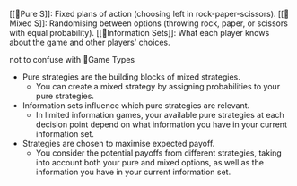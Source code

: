 [[🎲Pure S]]: Fixed plans of action (choosing left in rock-paper-scissors).
[[🎲Mixed S]]: Randomising between options (throwing rock, paper, or scissors with equal probability).
[[🎲Information Sets]]: What each player knows about the game and other players' choices.


not to confuse with 🎲Game Types


- Pure strategies are the building blocks of mixed strategies. 
	- You can create a mixed strategy by assigning probabilities to your pure strategies.
- Information sets influence which pure strategies are relevant. 
	- In limited information games, your available pure strategies at each decision point depend on what information you have in your current information set.
- Strategies are chosen to maximise expected payoff. 
	- You consider the potential payoffs from different strategies, taking into account both your pure and mixed options, as well as the information you have in your current information set.